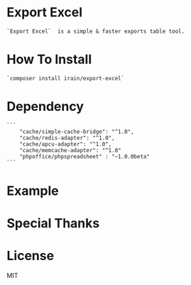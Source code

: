 # Export Excel
    `Export Excel`  is a simple & faster exports table tool.
# How To Install
    `composer install irain/export-excel`
# Dependency
    ```
        "cache/simple-cache-bridge": "^1.0",
        "cache/redis-adapter": "^1.0",
        "cache/apcu-adapter": "^1.0",
        "cache/memcache-adapter": "^1.0"
        "phpoffice/phpspreadsheet" : "~1.0.0beta"
    ```
    
# Example 

# Special Thanks
# License
MIT
